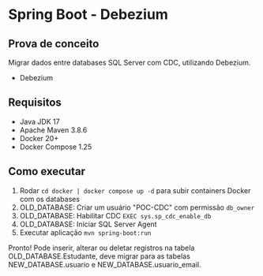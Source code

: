 # Spring Boot - Debezium

## Prova de conceito

Migrar dados entre databases SQL Server com CDC, utilizando Debezium.

- Debezium

## Requisitos

- Java JDK 17
- Apache Maven 3.8.6
- Docker 20+
- Docker Compose 1.25

## Como executar

1. Rodar `cd docker | docker compose up -d` para subir containers Docker com os databases
2. OLD_DATABASE: Criar um usuário "POC-CDC" com permissão `db_owner`
3. OLD_DATABASE: Habilitar CDC `EXEC sys.sp_cdc_enable_db`
4. OLD_DATABASE: Iniciar SQL Server Agent
5. Executar aplicação `mvn spring-boot:run`

Pronto! Pode inserir, alterar ou deletar registros na tabela OLD_DATABASE.Estudante, deve migrar para as tabelas NEW_DATABASE.usuario e NEW_DATABASE.usuario_email.
